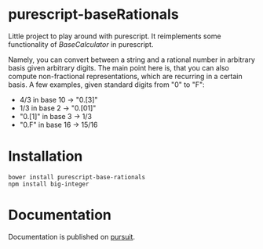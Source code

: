 # purescript-baseRationals
Little project to play around with purescript. It reimplements some
functionality of *BaseCalculator* in purescript.

Namely, you can convert between a string and a rational number in
arbitrary basis given arbitrary digits. The main point here is, that you
can also compute non-fractional representations, which are recurring in a
certain basis. A few examples, given standard digits from "0" to "F":

* 4/3 in base 10 -> "0.[3]"
* 1/3 in base 2  -> "0.[01]"
* "0.[1]" in base 3 -> 1/3
* "0.F" in base 16 -> 15/16

# Installation

```
bower install purescript-base-rationals
npm install big-integer
```

# Documentation

Documentation is published on [pursuit](https://pursuit.purescript.org/packages/purescript-base-rationals/).
